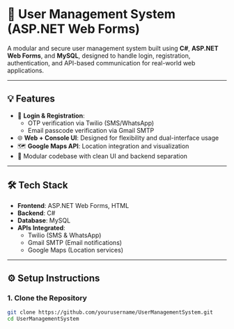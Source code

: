# 🔐 User Management System (ASP.NET Web Forms)

A modular and secure user management system built using **C#**, **ASP.NET Web Forms**, and **MySQL**, designed to handle login, registration, authentication, and API-based communication for real-world web applications.

---

## 💡 Features


- 🔐 **Login & Registration**:
  - OTP verification via Twilio (SMS/WhatsApp)
  - Email passcode verification via Gmail SMTP
- 🌐 **Web + Console UI**: Designed for flexibility and dual-interface usage
- 🗺️ **Google Maps API**: Location integration and visualization
- 🧩 Modular codebase with clean UI and backend separation

---

## 🛠️ Tech Stack

- **Frontend**: ASP.NET Web Forms, HTML
- **Backend**: C#
- **Database**: MySQL
- **APIs Integrated**:
  - Twilio (SMS & WhatsApp)
  - Gmail SMTP (Email notifications)
  - Google Maps (Location services)

---

## ⚙️ Setup Instructions

### 1. Clone the Repository
```bash
git clone https://github.com/yourusername/UserManagementSystem.git
cd UserManagementSystem
